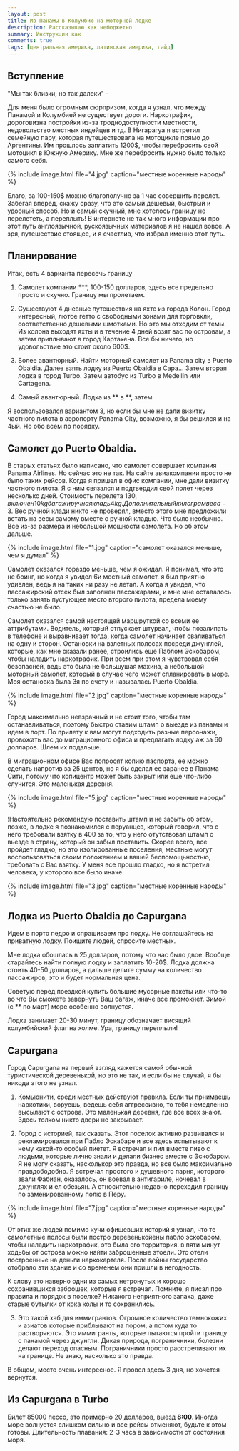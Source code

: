 ```yaml
---
layout: post
title: Из Панамы в Колумбию на моторной лодке
description: Рассказываю как небюджетно
summary: Инструкции как 
comments: true
tags: [центральная америка, латинская америка, гайд]
---
```


## Вступление
"Мы так близки, но так далеки" - 

Для меня было огромным сюрпризом, когда я узнал, что между Панамой и Колумбией не существует дороги. Наркотрафик, дороговизна постройки из-за троднодоступности местности, недовольство местных индейцев и тд. В Нигарагуа я встретил семейную пару, которая путешествовала на мотоцикле прямо до Аргентины. Им прошлось заплатить 1200$, чтобы перебросить свой мотоцикл в Южную Америку. Мне же перебросить нужно было только самого себя.

{% 
  include image.html 
  file="4.jpg"
  caption="местные коренные народы"
%}

Благо, за 100-150$ можно благополучно за 1 час совершить перелет. Забегая вперед, скажу сразу, что это самый дешевый, быстрый и удобный способ. Но и самый скучный, мне хотелось границу не перелететь, а переплыть! В интернете не так много информации про этот путь англоязычной, рускоязычных материалов я не нашел вовсе. А зря, путешествие стоящее, и я счастлив, что избрал именно этот путь.

## Планирование
Итак, есть 4 варианта пересечь границу

1. Самолет компании ***, 100-150 долларов, здесь все предельно просто и скучно. Границу мы пролетаем. 

2. Существуют 4 дневные путешествия на яхте из города Колон. Город интересный, лютое гетто с свободными зонами для торговкли, соответственно дешевыми шмотками. Но это мы отходим от темы. Из колона выходят яхты и в течение 4 дней возят вас по островам, а затем приплывают в город Картахена. Все бы ничего, но удовольствие это стоит около 600$. 

3. Более авантюрный. Найти моторный самолет из Panama city в Puerto Obaldia. Далее взять лодку из Puerto Obaldia в Capa... Затем вторая лодка в город Turbo. Затем автобус из Turbo в Medellin или Cartagena.

4. Самый авантюрный. Лодка из ** в **, затем

Я воспользовался вариантом 3, но если бы мне не дали визитку частного пилота в аэропорту Panama City, возможно, я бы решился и на 4ый. Но обо всем по порядку. 

## Самолет до Puerto Obaldia. 
В старых статьях было написано, что самолет совершает компания Panama Airlines. Но сейчас это не так. На сайте авиакомпании просто не было таких рейсов. Когда я пришел в офис компании, мне дали визитку частного пилота. Я с ним связался и подтвердил свой полет через несколько дней. Стоимость перелета 130$, включен 10kg багаж и ручная кладь 4kg. Дополнительный килограм веса - 3$. Вес ручной клади никто не проверял, вместо этого мне предложили встать на весы самому вместе с ручной кладью. Что было необычно. Все из-за размера и небольшой мощности самолета. Но об этом дальше. 

{% 
  include image.html 
  file="1.jpg"
  caption="самолет оказался меньше, чем я думал"
%}


Самолет оказался гораздо меньше, чем я ожидал. Я понимал, что это не боинг, но когда я увидел 6и местный самолет, я был приятно удивлен, ведь я на таких ни разу не летал. А когда я увидел, что пассажирский отсек был заполнен пассажарами, и мне мне оставалось только занять пустующее место второго пилота, предела моему счастью не было. 

Самолет оказался самой настоящей маршруткой со всеми ее аттрибутами. Водитель, который отпускает штурвал, чтобы позалипать в телефоне и выравнивает тогда, когда самолет начинает сваливаться на одну и сторон. Остановки на взлетных полосах посреди джунглей, которые, как мне сказали ранее, строились еще Паблом Эскобаром, чтобы наладить наркотрафик. При всем при этом я чувствовал себя безопасней, ведь это была не большушая махина, а небольшой моторный самолет, который в случае чего может спланировать в море. Моя остановка была 3я по счету и называлась Puerto Obaldia. 

{% 
  include image.html 
  file="2.jpg"
  caption="местные коренные народы"
%}

Город максимально невзрачный и не стоит того, чтобы там останавливаться, поэтому быстро ставим штамп о выезде из панамы и идем в порт. По прилету к вам могут подходить разные персонажи, провожать вас до миграционного офиса и предлагать лодку аж за 60 долларов. Шлем их подальше.

В миграционном офисе Вас попросят копию паспорта, ее можно сделать напротив за 25 центов, но я бы сделал ее заранее в Панама Сити, потому что копицентр может быть закрыт или еще что-либо случится. Это маленькая деревня.  

{% 
  include image.html 
  file="5.jpg"
  caption="местные коренные народы"
%}

!Настоятельно рекомендую поставить штамп и не забыть об этом, позже, в лодке я познакомился с перуанцев, который говорил, что с него требовали взятку в 400 за то, что у него отутствовал штамп о вьезде в страну, который он забыл поставить. Скорее всего, все пройдет гладко, но это изолированные поселения, местные могут воспользоваться своим положением и вашей беспомощьностью, требовать с Вас взятку. У меня все прошло гладко, но я встретил человека, у которого все было иначе. 

{% 
  include image.html 
  file="3.jpg"
  caption="местные коренные народы"
%}


## Лодка из Puerto Obaldia до Capurgana
Идем в порто педро и спрашиваем про лодку. Не соглашайтесь на приватную лодку. Поищите людей, спросите местных. 

Мне лодка обошлась в 25 долларов, потому что нас было двое.
Вообще старайтесь найти полную лодку и заплатить 10-20$. Лодка должна стоить 40-50 долларов, а дальше делите сумму на количество пассажиров, это и будет нормальная цена.

Советую перед поездкой купить большие мусорные пакеты или что-то во что Вы сможете завернуть Ваш багаж, иначе все промокнет. Зимой (с ** по март) море особенно волнуется. 

Лодка занимает 20-30 минут, границу обозначает висящий колумбийский флаг на холме. Ура, границу переплыли!


## Capurgana
Город Capurgana на первый взгляд кажется самой обычной туристической деревенькой, но это не так, и если бы не случай, я бы никода этого не узнал. 

1. Комьюнити, среди местных действуют правила. Если ты прнимаешь наркотики, воруешь, ведешь себя аггрессивно, то тебя немедленно высылают с острова. Это маленькая деревня, где все всех знают. Здесь толком никто двери не закрывает. 

2. Город с историей, так сказать. Этот поселок активно развивался и рекламировался при Пабло Эскабаре и все здесь испытывают к нему какой-то особый пиетет. Я встречал и пил вместе пиво с людьми, которые лично знали и делали бизнес вместе с Эскобаром. Я не могу сказать, насколькор это правда, но все было максимально правдободобно. Я встречал простого и душевного парня, которого звали Фабиан, оказалось, он воевал в антигариле, ночевал в джунглях и ел обезьян. А относительно недавно переходил границу по заменированному полю в Перу.

{% 
  include image.html 
  file="7.jpg"
  caption="местные коренные народы"
%}

От этих же людей помимо кучи офишевших историй я узнал, что те самолетные полосы были постро деревенькойены пабло эскобаром, чтобы наладить наркотрафик, это была его территория. в пяти минут ходьбы от острова можно найти заброшенные этоели. Это отели построенные на деньги наркокартеля. После войны государство отобрало эти здание и со временем они пришли в негодность.

К слову это наверно одни из самых нетронутых и хорошо сохранившихся заброшек, которые я встречал. Помните, я писал про правила и порядок в поселке? Никакого неприятного запаха, даже старые бутылки от кока колы и то сохранились. 

3. Это такой хаб для иммигрантов. Огромное количество темнокожих и азиатов которые приблывают на пором, а потом куда то растворяются. Это иммигранты, которые пытаются пройти границу с панамой через джунгли. Дикая природа, пограничники, болезни делают переход опасным. Пограничники просто расстреливают их на границе. Не знаю, насколько это правда. 

В общем, место очень интересное. Я провел здесь 3 дня, но хочется вернутся. 

## Из Capurgana в Turbo
Билет 85000 пессо, это примерно 20 долларов, выезд **8:00**. Иногда море волнуется слишком сильно и все рейсы отменяют, будьте к этом готовы. Длительность плавания: 2-3 часа в зависимости от состояния моря. 

